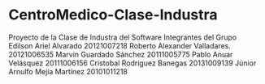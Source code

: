 # CentroMedico-Clase-Industra
Proyecto de la Clase de Industra del Software 
Integrantes del Grupo  
 Edilson Ariel Alvarado 			20121007218 
 Roberto Alexander Valladares. 20121006535
 Marvin Guardado Sánchez 			20111005775
 Pablo Anuar Velásquez 			20111006156
 Cristobal Rodriguez Banegas 		20131009139
 Júnior Arnulfo Mejía Martínez 		20101011218 
